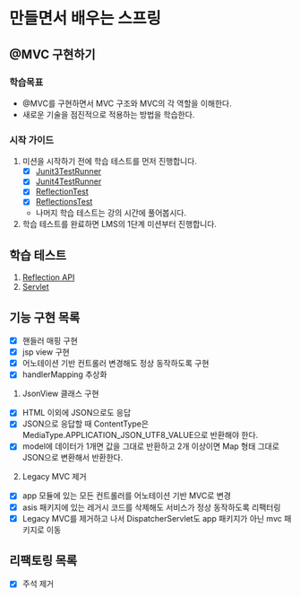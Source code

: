 # 만들면서 배우는 스프링

## @MVC 구현하기

### 학습목표

- @MVC를 구현하면서 MVC 구조와 MVC의 각 역할을 이해한다.
- 새로운 기술을 점진적으로 적용하는 방법을 학습한다.

### 시작 가이드

1. 미션을 시작하기 전에 학습 테스트를 먼저 진행합니다.
    - [x] [Junit3TestRunner](study/src/test/java/reflection/Junit3TestRunner.java)
    - [x] [Junit4TestRunner](study/src/test/java/reflection/Junit4TestRunner.java)
    - [x] [ReflectionTest](study/src/test/java/reflection/ReflectionTest.java)
    - [x] [ReflectionsTest](study/src/test/java/reflection/ReflectionsTest.java)
    - 나머지 학습 테스트는 강의 시간에 풀어봅시다.
2. 학습 테스트를 완료하면 LMS의 1단계 미션부터 진행합니다.

## 학습 테스트

1. [Reflection API](study/src/test/java/reflection)
2. [Servlet](study/src/test/java/servlet)

## 기능 구현 목록

- [x] 핸들러 매핑 구현
- [x] jsp view 구현
- [x] 어노테이션 기반 컨트롤러 변경해도 정상 동작하도록 구현
- [x] handlerMapping 추상화

1. JsonView 클래스 구현

- [x] HTML 이외에 JSON으로도 응답
- [x] JSON으로 응답할 때 ContentType은 MediaType.APPLICATION_JSON_UTF8_VALUE으로 반환해야 한다.
- [x] model에 데이터가 1개면 값을 그대로 반환하고 2개 이상이면 Map 형태 그대로 JSON으로 변환해서 반환한다.

2. Legacy MVC 제거

- [x] app 모듈에 있는 모든 컨트롤러를 어노테이션 기반 MVC로 변경
- [x] asis 패키지에 있는 레거시 코드를 삭제해도 서비스가 정상 동작하도록 리팩터링
- [x] Legacy MVC를 제거하고 나서 DispatcherServlet도 app 패키지가 아닌 mvc 패키지로 이동

## 리팩토링 목록

- [x] 주석 제거
